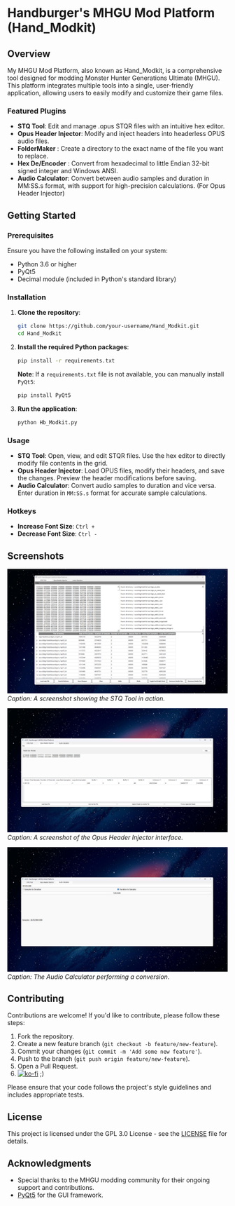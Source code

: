 # Handburger's MHGU Mod Platform (Hand_Modkit)

## Overview

My MHGU Mod Platform, also known as Hand_Modkit, is a comprehensive tool designed for modding Monster Hunter Generations Ultimate (MHGU). This platform integrates multiple tools into a single, user-friendly application, allowing users to easily modify and customize their game files.

### Featured Plugins

- **STQ Tool**: Edit and manage .opus STQR files with an intuitive hex editor.
- **Opus Header Injector**: Modify and inject headers into headerless OPUS audio files.
- **FolderMaker** : Create a directory to the exact name of the file you want to replace.
- **Hex De/Encoder** : Convert from hexadecimal to little Endian 32-bit signed integer and Windows ANSI.
- **Audio Calculator**: Convert between audio samples and duration in MM:SS.s format, with support for high-precision calculations. (For Opus Header Injector)

## Getting Started

### Prerequisites

Ensure you have the following installed on your system:

- Python 3.6 or higher
- PyQt5
- Decimal module (included in Python's standard library)

### Installation

1. **Clone the repository**:
    ```bash
    git clone https://github.com/your-username/Hand_Modkit.git
    cd Hand_Modkit
    ```

2. **Install the required Python packages**:
    ```bash
    pip install -r requirements.txt
    ```

   **Note**: If a `requirements.txt` file is not available, you can manually install `PyQt5`:
    ```bash
    pip install PyQt5
    ```

3. **Run the application**:
    ```bash
    python Hb_Modkit.py
    ```

### Usage

- **STQ Tool**: Open, view, and edit STQR files. Use the hex editor to directly modify file contents in the grid.
- **Opus Header Injector**: Load OPUS files, modify their headers, and save the changes. Preview the header modifications before saving.
- **Audio Calculator**: Convert audio samples to duration and vice versa. Enter duration in `MM:SS.s` format for accurate sample calculations.

### Hotkeys

- **Increase Font Size**: `Ctrl +`
- **Decrease Font Size**: `Ctrl -`

## Screenshots

![STQ Tool](/assets/Cap1.png) 
*Caption: A screenshot showing the STQ Tool in action.*

![Opus Header Injector](/assets/Cap2.png)
*Caption: A screenshot of the Opus Header Injector interface.*

![Audio Calculator](/assets/Cap3.png)
*Caption: The Audio Calculator performing a conversion.*

## Contributing

Contributions are welcome! If you'd like to contribute, please follow these steps:

1. Fork the repository.
2. Create a new feature branch (`git checkout -b feature/new-feature`).
3. Commit your changes (`git commit -m 'Add some new feature'`).
4. Push to the branch (`git push origin feature/new-feature`).
5. Open a Pull Request.
6. [![ko-fi](https://ko-fi.com/img/githubbutton_sm.svg)](https://ko-fi.com/L3L711AIP8) ;) 

Please ensure that your code follows the project's style guidelines and includes appropriate tests.

## License

This project is licensed under the GPL 3.0 License - see the [LICENSE](LICENSE) file for details.

## Acknowledgments

- Special thanks to the MHGU modding community for their ongoing support and contributions.
- [PyQt5](https://www.riverbankcomputing.com/software/pyqt/intro) for the GUI framework.

